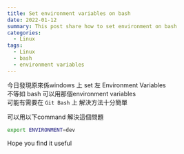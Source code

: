 ```yaml
---
title: Set environment variables on bash
date: 2022-01-12
summary: This post share how to set environment on bash
categories:
  - Linux
tags:
  - Linux
  - bash
  - environment variables
---
```

今日發現原來係windows 上 set 左 Environment Variables  
不等如 bash 可以用那個environment variables  
可能有需要在 `Git Bash` 上
解決方法十分簡單

可以用以下command 解決這個問題

```bash
export ENVIRONMENT=dev
```

Hope you find it useful